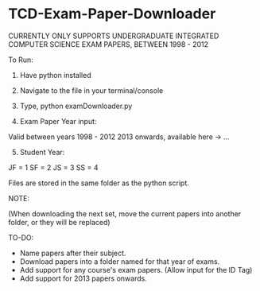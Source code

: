 # TCD-Exam-Paper-Downloader

CURRENTLY ONLY SUPPORTS UNDERGRADUATE INTEGRATED COMPUTER SCIENCE EXAM PAPERS, BETWEEN 1998 - 2012

To Run:

1) Have python installed
2) Navigate to the file in your terminal/console
3) Type, python examDownloader.py

4) Exam Paper Year input:

Valid between years 1998 - 2012
2013 onwards, available here -> ...

5) Student Year:

JF = 1 
SF = 2
JS = 3
SS = 4

Files are stored in the same folder as the python script.

NOTE:

(When downloading the next set, move the current papers into another folder, or they will be replaced)


TO-DO:

- Name papers after their subject.
- Download papers into a folder named for that year of exams.
- Add support for any course's exam papers. (Allow input for the ID Tag)
- Add support for 2013 papers onwards.
